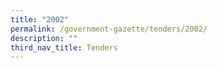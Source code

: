 ```yaml
---
title: "2002"
permalink: /government-gazette/tenders/2002/
description: ""
third_nav_title: Tenders
---
```

